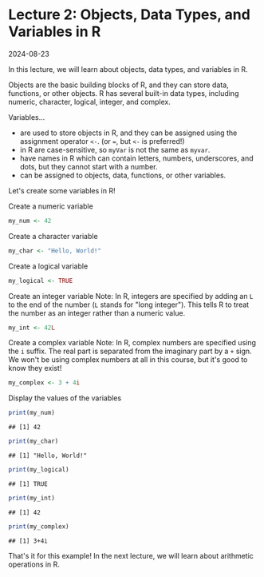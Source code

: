 # Lecture 2: Objects, Data Types, and Variables in R
2024-08-23

In this lecture, we will learn about objects, data types, and variables in R.

Objects are the basic building blocks of R, and they can store data,
functions, or other objects. R has several built-in data types,
including numeric, character, logical, integer, and complex.

Variables...

- are used to store objects in R, and they can be assigned using the assignment operator `<-`. (or `=`, but `<-` is preferred!)
- in R are case-sensitive, so `myVar` is not the same as `myvar`.
- have names in R which can contain letters, numbers, underscores, and dots, but they cannot start with a number.
- can be assigned to objects, data, functions, or other variables.

Let's create some variables in R!

Create a numeric variable


``` r
my_num <- 42
```

Create a character variable


``` r
my_char <- "Hello, World!"
```

Create a logical variable


``` r
my_logical <- TRUE
```

Create an integer variable
Note: In R, integers are specified by adding an `L` to the end of the number (`L` stands for "long integer").
This tells R to treat the number as an integer rather than a numeric value.


``` r
my_int <- 42L
```

Create a complex variable
Note: In R, complex numbers are specified using the `i` suffix.
The real part is separated from the imaginary part by a `+` sign.
We won't be using complex numbers at all in this course, but it's good to know they exist!


``` r
my_complex <- 3 + 4i
```

Display the values of the variables


``` r
print(my_num)
```

```
## [1] 42
```

``` r
print(my_char)
```

```
## [1] "Hello, World!"
```

``` r
print(my_logical)
```

```
## [1] TRUE
```

``` r
print(my_int)
```

```
## [1] 42
```

``` r
print(my_complex)
```

```
## [1] 3+4i
```

That's it for this example! In the next lecture, we will learn about arithmetic operations in R.
